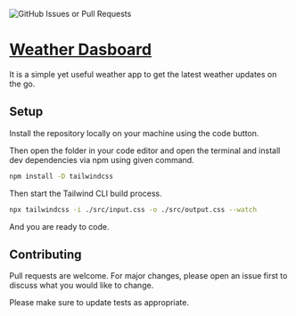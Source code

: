![GitHub Issues or Pull Requests](https://img.shields.io/github/issues/NayedulAlam/weatherApp)


# [Weather Dasboard](https://nayedulalam.github.io/weatherApp/)

It is a simple yet useful weather app to get the latest weather updates on the go.

## Setup
Install the repository locally on your machine using the code button.

Then open the folder in your code editor and open the terminal and install dev dependencies via npm using given command.
```bash
npm install -D tailwindcss
```
Then start the Tailwind CLI build process.
```bash
npx tailwindcss -i ./src/input.css -o ./src/output.css --watch
```
And you are ready to code.
## Contributing

Pull requests are welcome. For major changes, please open an issue first
to discuss what you would like to change.

Please make sure to update tests as appropriate.
